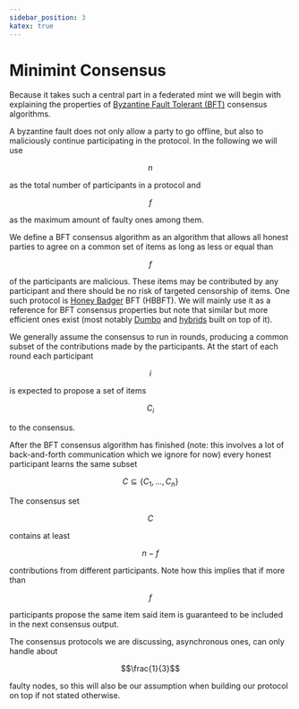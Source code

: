 ```yaml
---
sidebar_position: 3
katex: true
---
```


# Minimint Consensus

Because it takes such a central part in a federated mint we will begin with explaining the properties of
[Byzantine Fault Tolerant (BFT)](https://en.wikipedia.org/wiki/Byzantine_fault) consensus algorithms.

A byzantine fault does not only allow a party to go offline, but also to maliciously continue participating in the
protocol. In the following we will use

$$n$$

as the total number of participants in a protocol and

$$f$$

as the maximum amount of faulty ones among them.

We define a BFT consensus algorithm as an algorithm that allows all honest parties to agree on a common
set of items as long as less or equal than

$$f$$

of the participants are malicious. These items may be contributed by any participant and there should be no risk of targeted censorship of items. One such protocol is [Honey Badger] BFT (HBBFT). We will mainly use it as a reference for BFT consensus properties but note that similar but more efficient ones exist (most notably [Dumbo] and [hybrids] built on top of it).

We generally assume the consensus to run in rounds, producing a common subset of the contributions made by the
participants. At the start of each round each participant

$$i$$

is expected to propose a set of items

$$C_i$$

to the consensus.

After the BFT consensus algorithm has finished (note: this involves a lot of back-and-forth communication
which we ignore for now) every honest participant learns the same subset

$$C \subseteq \{C_1, \dots, C_n\}$$

The consensus set

$$C$$

contains at least

$$n-f$$

contributions from different participants. Note how this implies that
if more than

$$f$$

participants propose the same item said item is guaranteed to be included in the next consensus
output.

The consensus protocols we are discussing, asynchronous ones, can only handle about

$$\frac{1}{3}$$

faulty nodes, so this will also be our assumption when building our protocol on top if not stated otherwise.

[honey badger]: https://eprint.iacr.org/2016/199.pdf
[dumbo]: https://eprint.iacr.org/2020/841.pdf
[hybrids]: https://arxiv.org/pdf/2103.09425
